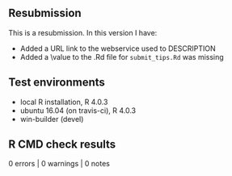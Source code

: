 ## Resubmission
This is a resubmission. In this version I have:

* Added a URL link to the webservice used to DESCRIPTION
* Added a \value to the .Rd file for `submit_tips.Rd` was missing

## Test environments
* local R installation, R 4.0.3
* ubuntu 16.04 (on travis-ci), R 4.0.3
* win-builder (devel)

## R CMD check results

0 errors | 0 warnings | 0 notes


